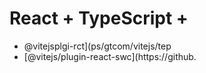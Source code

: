 # React + TypeScript + 
- @vitejsplgi-rct](ps/gtcom/vitejs/tep
- [@vitejs/plugin-react-swc](https://github.
